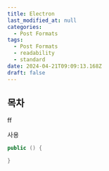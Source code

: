```yaml
---
title: Electron
last_modified_at: null
categories:
  - Post Formats
tags:
  - Post Formats
  - readability
  - standard
date: 2024-04-21T09:09:13.168Z
draft: false
---
```


## 목차
ff


사용


```java
public () {

}
```